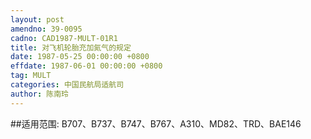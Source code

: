 ```yaml
---
layout: post
amendno: 39-0095
cadno: CAD1987-MULT-01R1
title: 对飞机轮胎充加氮气的规定
date: 1987-05-25 00:00:00 +0800
effdate: 1987-06-01 00:00:00 +0800
tag: MULT
categories: 中国民航局适航司
author: 陈南玲
---
```


##适用范围:
B707、B737、B747、B767、A310、MD82、TRD、BAE146

